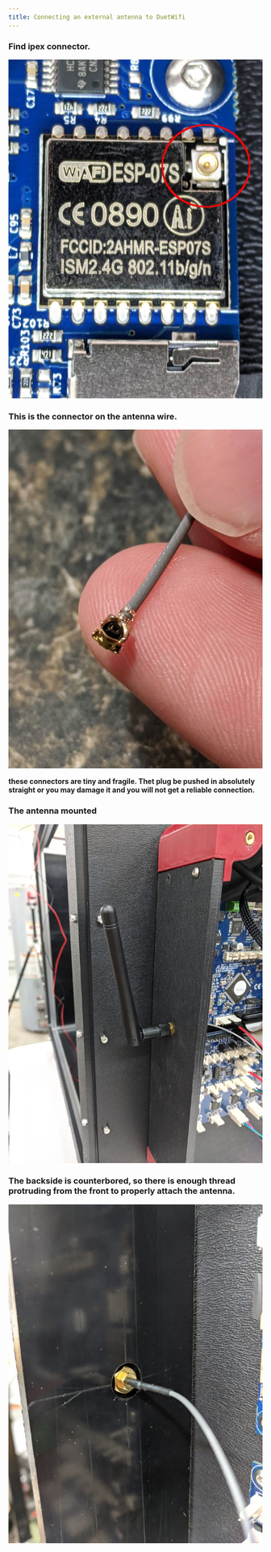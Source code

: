 ```yaml
---
title: Connecting an external antenna to DuetWifi
--- 
```

 
 ### Find ipex connector.
 
 ![](./ipex.jpg)
 
 ### This is the connector on the antenna wire.
 
 ![](ant_connector.jpg)
 
**these connectors are tiny and fragile. Thet plug be pushed in absolutely straight or you may damage it and you will not get a reliable connection.**
 
 ### The antenna mounted
 
  ![](mounted_ant.jpg)
  
 ### The backside is counterbored, so there is enough thread protruding from the front to properly attach the antenna.
 
   ![](counterbore_backside.jpg)
   
